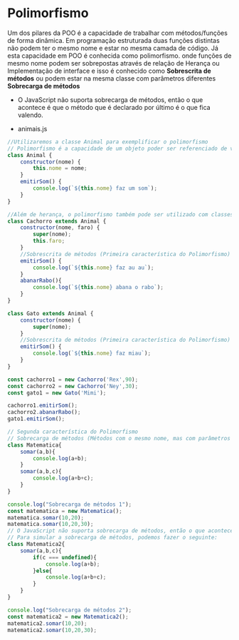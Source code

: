 # Polimorfismo
Um dos pilares da POO é a capacidade de trabalhar com métodos/funções de forma dinâmica. Em programação estruturada duas funções distintas não podem ter o mesmo nome e estar no mesma camada de código.
Já esta capacidade em POO é conhecida como polimorfismo. onde funções de mesmo nome podem ser sobrepostas através de relação de Herança ou Implementação de interface e isso é conhecido como **Sobrescrita de métodos** ou podem estar na mesma classe com parâmetros diferentes **Sobrecarga de métodos**

- O JavaScript não suporta sobrecarga de métodos, então o que acontece é que o método que é declarado por último é o que fica valendo.

- animais.js
```js
//Utilizaremos a classe Animal para exemplificar o polimorfismo
// Polimorfismo é a capacidade de um objeto poder ser referenciado de várias formas
class Animal {
    constructor(nome) {
        this.nome = nome;
    }
    emitirSom() {
        console.log(`${this.nome} faz um som`);
    }
}

//Além de herança, o polimorfismo também pode ser utilizado com classes abstratas
class Cachorro extends Animal {
    constructor(nome, faro) {
        super(nome);
        this.faro;
    }
    //Sobrescrita de métodos (Primeira característica do Polimorfismo)
    emitirSom() {
        console.log(`${this.nome} faz au au`);
    }
    abanarRabo(){
        console.log(`${this.nome} abana o rabo`);
    }
}

class Gato extends Animal {
    constructor(nome) {
        super(nome);
    }
    //Sobrescrita de métodos (Primeira característica do Polimorfismo)
    emitirSom() {
        console.log(`${this.nome} faz miau`);
    }
}

const cachorro1 = new Cachorro('Rex',90);
const cachorro2 = new Cachorro('Ney',30);
const gato1 = new Gato('Mimi');

cachorro1.emitirSom();
cachorro2.abanarRabo();
gato1.emitirSom();

// Segunda característica do Polimorfismo
// Sobrecarga de métodos (Métodos com o mesmo nome, mas com parâmetros diferentes)
class Matematica{
    somar(a,b){
        console.log(a+b);
    }
    somar(a,b,c){
        console.log(a+b+c);
    }
}

console.log("Sobrecarga de métodos 1");
const matematica = new Matematica();
matematica.somar(10,20);
matematica.somar(10,20,30);
// O JavaScript não suporta sobrecarga de métodos, então o que acontece é que o método que é declarado por último é o que fica valendo.
// Para simular a sobrecarga de métodos, podemos fazer o seguinte:
class Matematica2{
    somar(a,b,c){
        if(c === undefined){
            console.log(a+b);
        }else{
            console.log(a+b+c);
        }
    }
}

console.log("Sobrecarga de métodos 2");
const matematica2 = new Matematica2();
matematica2.somar(10,20);
matematica2.somar(10,20,30);

```